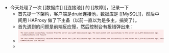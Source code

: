 - 今天处理了一次 [[数据库]] [[连接池]] 的 [[故障]]，记录一下
	- 首先提一下架构，客户端是druid连接池，数据库是 [[MySQL]]，然后中间用 HAProxy 做了下主备（以前一直以为是多主，搞笑了）。
	- 首先遇到的问题是前端反应慢，然后控制台有报错弹出来：
	- ![image.png](../assets/image_1719053194254_0.png)
	-